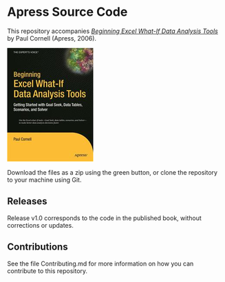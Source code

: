 # Apress Source Code

This repository accompanies [*Beginning Excel What-If Data Analysis Tools*](http://www.apress.com/9781590595916) by Paul Cornell (Apress, 2006).

![Cover image](9781590595916.jpg)

Download the files as a zip using the green button, or clone the repository to your machine using Git.

## Releases

Release v1.0 corresponds to the code in the published book, without corrections or updates.

## Contributions

See the file Contributing.md for more information on how you can contribute to this repository.
